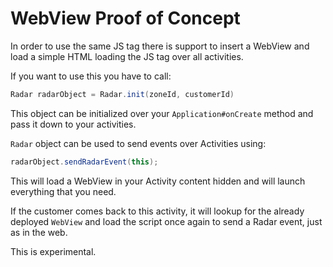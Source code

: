 # WebView Proof of Concept

In order to use the same JS tag there is support to insert a WebView and load a simple HTML loading
the JS tag over all activities.

If you want to use this you have to call:

````java 
Radar radarObject = Radar.init(zoneId, customerId)
````

This object can be initialized over your `Application#onCreate` method and pass it down to your activities.

`Radar` object can be used to send events over Activities using:

````java
radarObject.sendRadarEvent(this);
````

This will load a WebView in your Activity content hidden and will launch everything that you need.

If the customer comes back to this activity, it will lookup for the already deployed `WebView` and
load the script once again to send a Radar event, just as in the web.

This is experimental.